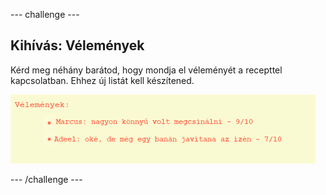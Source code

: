 \--- challenge \---

## Kihívás: Vélemények

Kérd meg néhány barátod, hogy mondja el véleményét a recepttel kapcsolatban. Ehhez új listát kell készítened.

![képernyőkép](images/recipe-reviews.png)

\--- /challenge \---